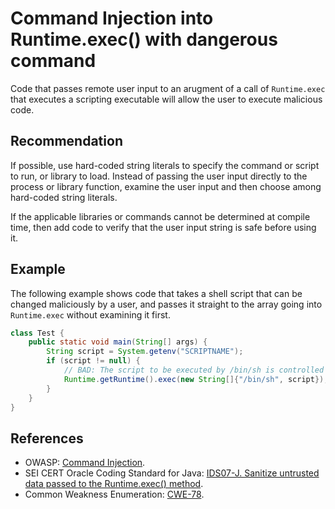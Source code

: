 # Command Injection into Runtime.exec() with dangerous command
Code that passes remote user input to an arugment of a call of `Runtime.exec` that executes a scripting executable will allow the user to execute malicious code.


## Recommendation
If possible, use hard-coded string literals to specify the command or script to run, or library to load. Instead of passing the user input directly to the process or library function, examine the user input and then choose among hard-coded string literals.

If the applicable libraries or commands cannot be determined at compile time, then add code to verify that the user input string is safe before using it.


## Example
The following example shows code that takes a shell script that can be changed maliciously by a user, and passes it straight to the array going into `Runtime.exec` without examining it first.


```java
class Test {
    public static void main(String[] args) {
        String script = System.getenv("SCRIPTNAME");
        if (script != null) {
            // BAD: The script to be executed by /bin/sh is controlled by the user.
            Runtime.getRuntime().exec(new String[]{"/bin/sh", script});
        }
    }
}
```

## References
* OWASP: [Command Injection](https://www.owasp.org/index.php/Command_Injection).
* SEI CERT Oracle Coding Standard for Java: [IDS07-J. Sanitize untrusted data passed to the Runtime.exec() method](https://wiki.sei.cmu.edu/confluence/display/java/IDS07-J.+Sanitize+untrusted+data+passed+to+the+Runtime.exec()+method).
* Common Weakness Enumeration: [CWE-78](https://cwe.mitre.org/data/definitions/78.html).
